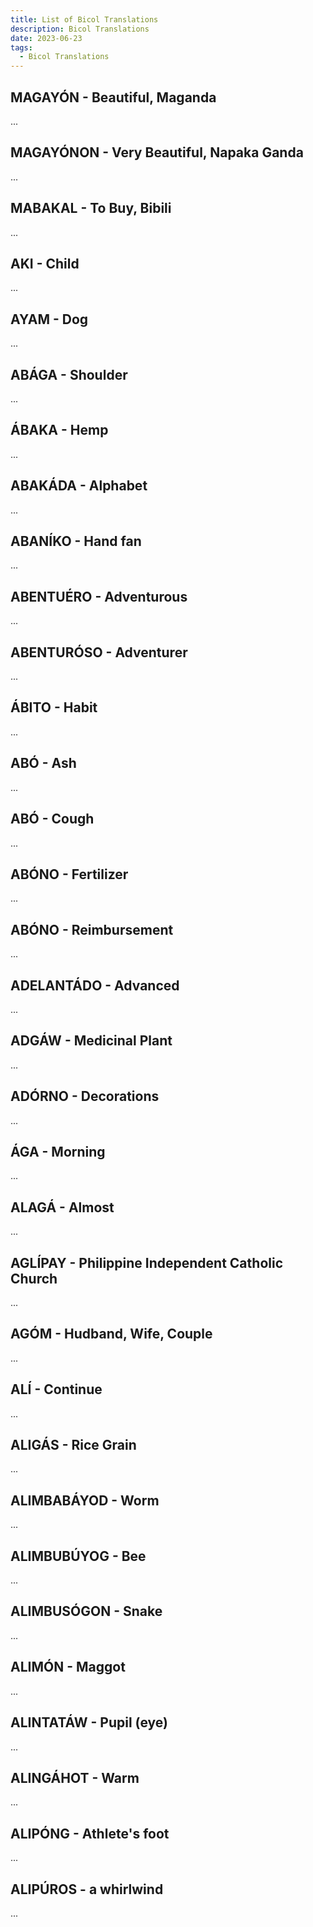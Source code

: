 ```yaml
---
title: List of Bicol Translations
description: Bicol Translations
date: 2023-06-23
tags:
  - Bicol Translations
---
```


## MAGAYÓN - Beautiful, Maganda
...
## MAGAYÓNON - Very Beautiful, Napaka Ganda
...
## MABAKAL - To Buy, Bibili
...
## AKI - Child
...
## AYAM - Dog
...
## ABÁGA - Shoulder
...
## ÁBAKA - Hemp
...
## ABAKÁDA - Alphabet
...
## ABANÍKO - Hand fan
...
## ABENTUÉRO - Adventurous
...
## ABENTURÓSO - Adventurer
...
## ÁBITO - Habit
...
## ABÓ - Ash
...
## ABÓ - Cough
...
## ABÓNO - Fertilizer
...
## ABÓNO - Reimbursement
...
## ADELANTÁDO - Advanced
...
## ADGÁW - Medicinal Plant
...
## ADÓRNO - Decorations
...
## ÁGA - Morning
...
## ALAGÁ - Almost
...
## AGLÍPAY - Philippine Independent Catholic Church
...
## AGÓM - Hudband, Wife, Couple
...
## ALÍ - Continue
...
## ALIGÁS - Rice Grain
...
## ALIMBABÁYOD - Worm
...
## ALIMBUBÚYOG - Bee
...
## ALIMBUSÓGON - Snake
...
## ALIMÓN - Maggot
...
## ALINTATÁW - Pupil (eye)
...
## ALINGÁHOT - Warm 
...
## ALIPÓNG - Athlete's foot
...
## ALIPÚROS - a whirlwind
...